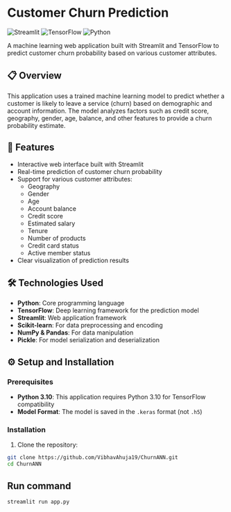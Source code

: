 # Customer Churn Prediction

![Streamlit](https://img.shields.io/badge/Streamlit-FF4B4B?style=for-the-badge&logo=Streamlit&logoColor=white)
![TensorFlow](https://img.shields.io/badge/TensorFlow-FF6F00?style=for-the-badge&logo=TensorFlow&logoColor=white)
![Python](https://img.shields.io/badge/Python-3776AB?style=for-the-badge&logo=python&logoColor=white)

A machine learning web application built with Streamlit and TensorFlow to predict customer churn probability based on various customer attributes.

## 📋 Overview
This application uses a trained machine learning model to predict whether a customer is likely to leave a service (churn) based on demographic and account information. The model analyzes factors such as credit score, geography, gender, age, balance, and other features to provide a churn probability estimate.

## 🚀 Features
- Interactive web interface built with Streamlit
- Real-time prediction of customer churn probability
- Support for various customer attributes:
  - Geography
  - Gender
  - Age
  - Account balance
  - Credit score
  - Estimated salary
  - Tenure
  - Number of products
  - Credit card status
  - Active member status
- Clear visualization of prediction results

## 🛠️ Technologies Used
- **Python**: Core programming language
- **TensorFlow**: Deep learning framework for the prediction model
- **Streamlit**: Web application framework
- **Scikit-learn**: For data preprocessing and encoding
- **NumPy & Pandas**: For data manipulation
- **Pickle**: For model serialization and deserialization

## ⚙️ Setup and Installation

### Prerequisites
- **Python 3.10**: This application requires Python 3.10 for TensorFlow compatibility
- **Model Format**: The model is saved in the `.keras` format (not `.h5`)

### Installation
1. Clone the repository:
```bash
git clone https://github.com/VibhavAhuja19/ChurnANN.git
cd ChurnANN
```


## Run command

```bash
streamlit run app.py
```




